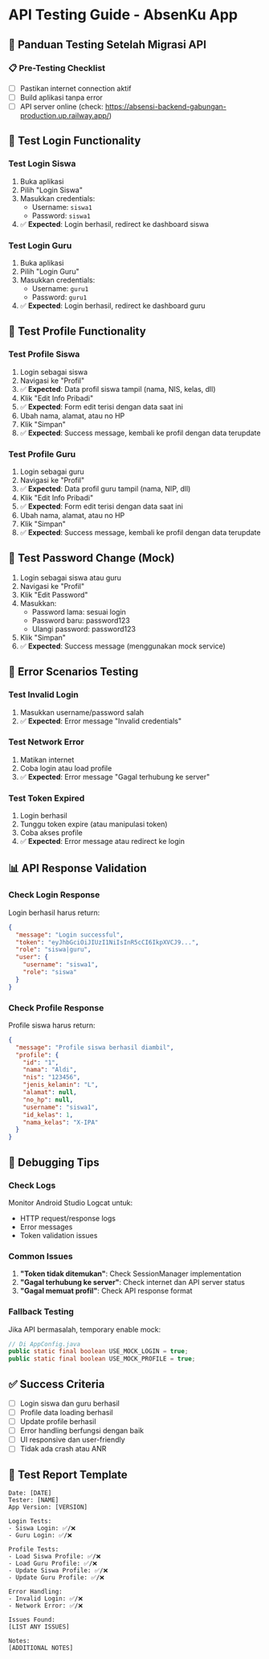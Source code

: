 # API Testing Guide - AbsenKu App

## 🧪 Panduan Testing Setelah Migrasi API

### 📋 Pre-Testing Checklist
- [ ] Pastikan internet connection aktif
- [ ] Build aplikasi tanpa error
- [ ] API server online (check: https://absensi-backend-gabungan-production.up.railway.app/)

## 🔐 Test Login Functionality

### Test Login Siswa
1. Buka aplikasi
2. Pilih "Login Siswa"
3. Masukkan credentials:
   - Username: `siswa1`
   - Password: `siswa1`
4. ✅ **Expected**: Login berhasil, redirect ke dashboard siswa

### Test Login Guru
1. Buka aplikasi
2. Pilih "Login Guru"
3. Masukkan credentials:
   - Username: `guru1`
   - Password: `guru1`
4. ✅ **Expected**: Login berhasil, redirect ke dashboard guru

## 👤 Test Profile Functionality

### Test Profile Siswa
1. Login sebagai siswa
2. Navigasi ke "Profil"
3. ✅ **Expected**: Data profil siswa tampil (nama, NIS, kelas, dll)
4. Klik "Edit Info Pribadi"
5. ✅ **Expected**: Form edit terisi dengan data saat ini
6. Ubah nama, alamat, atau no HP
7. Klik "Simpan"
8. ✅ **Expected**: Success message, kembali ke profil dengan data terupdate

### Test Profile Guru
1. Login sebagai guru
2. Navigasi ke "Profil"
3. ✅ **Expected**: Data profil guru tampil (nama, NIP, dll)
4. Klik "Edit Info Pribadi"
5. ✅ **Expected**: Form edit terisi dengan data saat ini
6. Ubah nama, alamat, atau no HP
7. Klik "Simpan"
8. ✅ **Expected**: Success message, kembali ke profil dengan data terupdate

## 🔑 Test Password Change (Mock)
1. Login sebagai siswa atau guru
2. Navigasi ke "Profil"
3. Klik "Edit Password"
4. Masukkan:
   - Password lama: sesuai login
   - Password baru: password123
   - Ulangi password: password123
5. Klik "Simpan"
6. ✅ **Expected**: Success message (menggunakan mock service)

## 🚨 Error Scenarios Testing

### Test Invalid Login
1. Masukkan username/password salah
2. ✅ **Expected**: Error message "Invalid credentials"

### Test Network Error
1. Matikan internet
2. Coba login atau load profile
3. ✅ **Expected**: Error message "Gagal terhubung ke server"

### Test Token Expired
1. Login berhasil
2. Tunggu token expire (atau manipulasi token)
3. Coba akses profile
4. ✅ **Expected**: Error message atau redirect ke login

## 📊 API Response Validation

### Check Login Response
Login berhasil harus return:
```json
{
  "message": "Login successful",
  "token": "eyJhbGciOiJIUzI1NiIsInR5cCI6IkpXVCJ9...",
  "role": "siswa|guru",
  "user": {
    "username": "siswa1",
    "role": "siswa"
  }
}
```

### Check Profile Response
Profile siswa harus return:
```json
{
  "message": "Profile siswa berhasil diambil",
  "profile": {
    "id": "1",
    "nama": "Aldi",
    "nis": "123456",
    "jenis_kelamin": "L",
    "alamat": null,
    "no_hp": null,
    "username": "siswa1",
    "id_kelas": 1,
    "nama_kelas": "X-IPA"
  }
}
```

## 🔧 Debugging Tips

### Check Logs
Monitor Android Studio Logcat untuk:
- HTTP request/response logs
- Error messages
- Token validation issues

### Common Issues
1. **"Token tidak ditemukan"**: Check SessionManager implementation
2. **"Gagal terhubung ke server"**: Check internet dan API server status
3. **"Gagal memuat profil"**: Check API response format

### Fallback Testing
Jika API bermasalah, temporary enable mock:
```java
// Di AppConfig.java
public static final boolean USE_MOCK_LOGIN = true;
public static final boolean USE_MOCK_PROFILE = true;
```

## ✅ Success Criteria
- [ ] Login siswa dan guru berhasil
- [ ] Profile data loading berhasil
- [ ] Update profile berhasil
- [ ] Error handling berfungsi dengan baik
- [ ] UI responsive dan user-friendly
- [ ] Tidak ada crash atau ANR

## 📝 Test Report Template
```
Date: [DATE]
Tester: [NAME]
App Version: [VERSION]

Login Tests:
- Siswa Login: ✅/❌
- Guru Login: ✅/❌

Profile Tests:
- Load Siswa Profile: ✅/❌
- Load Guru Profile: ✅/❌
- Update Siswa Profile: ✅/❌
- Update Guru Profile: ✅/❌

Error Handling:
- Invalid Login: ✅/❌
- Network Error: ✅/❌

Issues Found:
[LIST ANY ISSUES]

Notes:
[ADDITIONAL NOTES]
```
